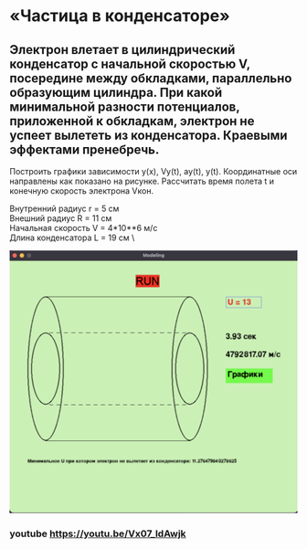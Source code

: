 # «Частица в конденсаторе»
## Электрон влетает в цилиндрический конденсатор с начальной скоростью V, посередине между обкладками, параллельно образующим цилиндра. При какой минимальной разности потенциалов, приложенной к обкладкам, электрон не успеет вылететь из конденсатора. Краевыми эффектами пренебречь.
Построить графики зависимости y(x), Vy(t), ay(t), y(t). Координатные оси направлены как показано на рисунке.
Рассчитать время полета t и конечную скорость электрона Vкон.

Внутренний радиус r = 5 см \
Внешний радиус R = 11 см \
Начальная скорость V = 4*10**6 м/c \
Длина конденсатора L = 19 cм \

![alt text](picture.png)

### youtube https://youtu.be/Vx07_ldAwjk
